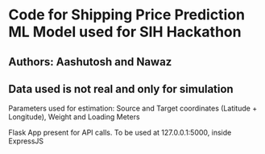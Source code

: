 # Code for Shipping Price Prediction ML Model used for SIH Hackathon

## Authors: Aashutosh and Nawaz

## Data used is not real and only for simulation

Parameters used for estimation: Source and Target coordinates (Latitude + Longitude), Weight and Loading Meters

Flask App present for API calls. To be used at 127.0.0.1:5000, inside ExpressJS
